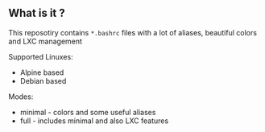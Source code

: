 ## What is it ?

This reposotiry contains `*.bashrc` files with a lot of aliases, beautiful colors and LXC management

Supported Linuxes:
* Alpine based
* Debian based

Modes:
* minimal - colors and some useful aliases
* full - includes minimal and also LXC features
